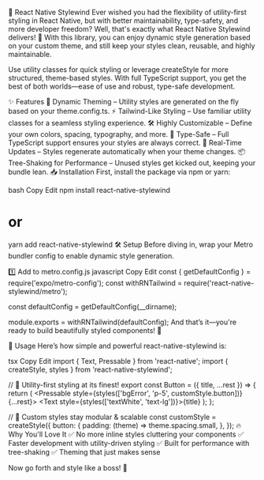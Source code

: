 🚀 React Native Stylewind
Ever wished you had the flexibility of utility-first styling in React Native, but with better maintainability, type-safety, and more developer freedom? Well, that's exactly what React Native Stylewind delivers! 🎉 With this library, you can enjoy dynamic style generation based on your custom theme, and still keep your styles clean, reusable, and highly maintainable.

Use utility classes for quick styling or leverage createStyle for more structured, theme-based styles. With full TypeScript support, you get the best of both worlds—ease of use and robust, type-safe development.

✨ Features
🎨 Dynamic Theming – Utility styles are generated on the fly based on your theme.config.ts.
⚡ Tailwind-Like Styling – Use familiar utility classes for a seamless styling experience.
🛠️ Highly Customizable – Define your own colors, spacing, typography, and more.
🔐 Type-Safe – Full TypeScript support ensures your styles are always correct.
🚀 Real-Time Updates – Styles regenerate automatically when your theme changes.
📦 Tree-Shaking for Performance – Unused styles get kicked out, keeping your bundle lean.
📥 Installation
First, install the package via npm or yarn:

bash
Copy
Edit
npm install react-native-stylewind

# or

yarn add react-native-stylewind
🛠️ Setup
Before diving in, wrap your Metro bundler config to enable dynamic style generation.

1️⃣ Add to metro.config.js
javascript
Copy
Edit
const { getDefaultConfig } = require('expo/metro-config');
const withRNTailwind = require('react-native-stylewind/metro');

const defaultConfig = getDefaultConfig(\_\_dirname);

module.exports = withRNTailwind(defaultConfig);
And that’s it—you're ready to build beautifully styled components! 🚀

🎯 Usage
Here’s how simple and powerful react-native-stylewind is:

tsx
Copy
Edit
import { Text, Pressable } from 'react-native';
import { createStyle, styles } from 'react-native-stylewind';

// 🚀 Utility-first styling at its finest!
export const Button = ({ title, ...rest }) => {
return (
<Pressable style={styles(['bgError', 'p-5', customStyle.button])} {...rest}>
<Text style={styles(['textWhite', 'text-lg'])}>{title}</Text>
</Pressable>
);
};

// 🎨 Custom styles stay modular & scalable
const customStyle = createStyle({
button: {
padding: (theme) => theme.spacing.small,
},
});
🔥 Why You'll Love It
✅ No more inline styles cluttering your components
✅ Faster development with utility-driven styling
✅ Built for performance with tree-shaking
✅ Theming that just makes sense

Now go forth and style like a boss! 🚀

